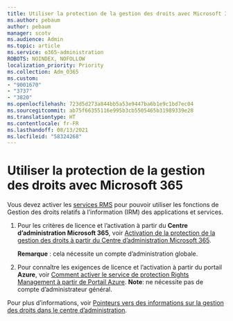 ```yaml
---
title: Utiliser la protection de la gestion des droits avec Microsoft 365
ms.author: pebaum
author: pebaum
manager: scotv
ms.audience: Admin
ms.topic: article
ms.service: o365-administration
ROBOTS: NOINDEX, NOFOLLOW
localization_priority: Priority
ms.collection: Adm_O365
ms.custom:
- "9001670"
- "3737"
- "3820"
ms.openlocfilehash: 723d5d273a844bb5a53e9447ba6b1e9c1bd7ec04
ms.sourcegitcommit: ab75f66355116e995b3cb5505465b31989339e28
ms.translationtype: HT
ms.contentlocale: fr-FR
ms.lasthandoff: 08/13/2021
ms.locfileid: "58324268"
---
```

# <a name="use-rights-management-protection-with-microsoft-365"></a>Utiliser la protection de la gestion des droits avec Microsoft 365

Vous devez activer les [services RMS](https://docs.microsoft.com/azure/information-protection/what-is-azure-rms) pour pouvoir utiliser les fonctions de Gestion des droits relatifs à l’information (IRM) des applications et services.

1. Pour les critères de licence et l’activation à partir du **Centre d’administration Microsoft 365**, voir [Activation de la protection de la gestion des droits à partir du Centre d’administration Microsoft 365](https://docs.microsoft.com/azure/information-protection/activate-office365). 

    **Remarque** : cela nécessite un compte d’administration globale.

2. Pour connaître les exigences de licence et l’activation à partir du portail **Azure**, voir [Comment activer le service de protection Rights Management à partir de Portail Azure](https://docs.microsoft.com/azure/information-protection/activate-azure). **Note**: ne nécessite pas de compte d’administrateur général.

Pour plus d’informations, voir [Pointeurs vers des informations sur la gestion des droits dans le centre d’administration](https://docs.microsoft.com/office365/enterprise/activate-rms-in-office-365).
